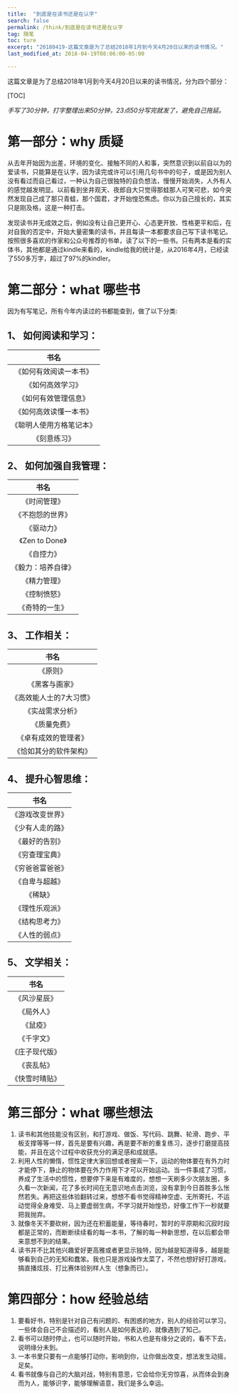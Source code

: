 ```yaml
---
title:  "到底是在读书还是在认字"
search: false
permalink: /think/到底是在读书还是在认字
tag: 随笔
toc: ture
excerpt: "20180419-这篇文章是为了总结2018年1月到今天4月20日以来的读书情况。"
last_modified_at: 2018-04-19T08:06:00-05:00

---
```




这篇文章是为了总结2018年1月到今天4月20日以来的读书情况，分为四个部分：

[TOC]

*手写了30分钟，打字整理出来50分钟，23点50分写完就发了，避免自己拖延。*

# 第一部分：why 质疑

从去年开始因为出差，环境的变化、接触不同的人和事，突然意识到以前自以为的爱读书，只能算是在认字，因为读完或许可以引用几句书中的句子，或是因为别人没有看过而自己看过，一种认为自己很独特的自负想法，慢慢开始消失，人外有人的感觉越发明显。以前看到坐井观天、夜郎自大只觉得那蛙那人可笑可悲，如今突然发现自己成了那只青蛙，那个国君，才开始惶恐焦虑。你以为自己擅长的，其实只是刚及格，这是一种打击。

发现读书并无成效之后，例如没有让自己更开心、心态更开放、性格更平和后，在对自我的否定中，开始大量密集的读书，并且每读一本都要求自己写下读书笔记。按照很多喜欢的作家和公众号推荐的书单，读了以下的一些书。只有两本是看的实体书，其他都是通过kindle来看的，kindle给我的统计是，从2016年4月，已经读了550多万字，超过了97%的kindler。

# 第二部分：what 哪些书

因为有写笔记，所有今年内读过的书都能查到，做了以下分类:

## 1、  如何阅读和学习：

|           书名           |
| :----------------------: |
|  《如何有效阅读一本书》  |
|     《如何高效学习》     |
|   《如何有效管理信息》   |
|  《如何高效读懂一本书》  |
| 《聪明人使用方格笔记本》 |
|       《刻意练习》       |

## 2、  如何加强自我管理：

|        书名        |
| :----------------: |
|    《时间管理》    |
|  《不抱怨的世界》  |
|     《驱动力》     |
|  《Zen to Done》   |
|     《自控力》     |
| 《毅力：培养自律》 |
|    《精力管理》    |
|    《控制愤怒》    |
|   《奇特的一生》   |





## 3、  工作相关：

|          书名           |
| :---------------------: |
|        《原则》         |
|     《黑客与画家》      |
| 《高效能人士的7大习惯》 |
|    《实战需求分析》     |
|      《质量免费》       |
|  《卓有成效的管理者》   |
| 《恰如其分的软件架构》  |



## 4、  提升心智思维：

|       书名       |
| :--------------: |
| 《游戏改变世界》 |
| 《少有人走的路》 |
|  《最好的告别》  |
|  《穷查理宝典》  |
| 《穷爸爸富爸爸》 |
|  《自卑与超越》  |
|     《稀缺》     |
|  《理性乐观派》  |
|  《结构思考力》  |
|  《人性的弱点》  |



## 5、  文学相关：

|      书名      |
| :------------: |
|  《风沙星辰》  |
|   《局外人》   |
|    《鼠疫》    |
|   《千字文》   |
| 《庄子现代版》 |
|   《丧乱帖》   |
| 《快雪时晴贴》 |



# 第三部分：what 哪些想法

1. 读书和其他技能没有区别，和打游戏、做饭、写代码、跳舞、轮滑、跑步、平板支撑等等一样，首先是要有兴趣，再是要不断的重复练习，逐步打磨提高技能，并且在这个过程中收获充分的满足感和成就感。
2. 利用人性的懒惰，惯性定律大家回想或者搜索一下，运动的物体要在有外力时才能停下，静止的物体要在外力作用下才可以开始运动。当一件事成了习惯，养成了生活中的惯性，想要停下来是有难度的，想想一天刷多少次朋友圈，多久看一次新闻，花了多长时间在无意识地点击浏览，没有拿到今日首胜多么怅然若失。再把这些体验翻转过来，想想不看书觉得精神空虚、无所寄托，不运动觉得全身难受、马上要虚弱生病，不学习就开始惶恐，好像工作下一秒就要把我抛弃。
3.   就像冬天不要砍树，因为还在积蓄能量，等待春时，暂时的平原期和沉寂时段都是正常的，而断断续续看的每一本书，了解的每一种新思想，在以后都会带来意想不到的结果。
4.  读书并不比其他兴趣爱好更高雅或者更显示独特，因为越是知道得多，越是能够看到自己的无知和蠢笨。我也只是游戏操作太菜了，不然也想好好打游戏，搞直播炫技、打比赛体验别样人生（想象而已）。

# 第四部分：how 经验总结



1. 要看好书，特别是针对自己有问题的、有困惑的地方，别人的经验可以学习，一些体会自己不会描述的，看别人是如何表达的，就像遇到了知己。
2.   看书可以随时停止，也可以随时开始，书和人也是有缘分之说的，看不下去，说明缘分未到。
3.  一本书里只要有一点能够打动你，影响到你，让你做出改变，想法发生动摇，足矣。
4.  看书就像与自己的大脑对战，特别有意思，它会给你无穷惊喜，从而体会到身而为人，能够识字，能够理解语意，我们是多么幸运。

